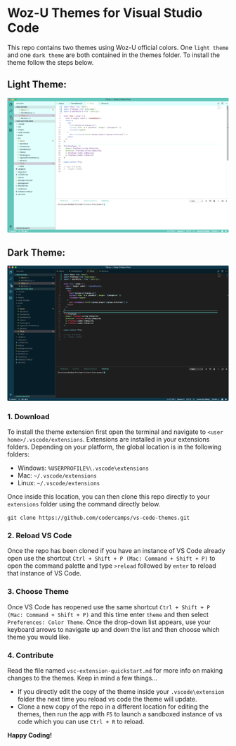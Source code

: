 # Woz-U Themes for Visual Studio Code

This repo contains two themes using Woz-U official colors. One `light theme` and one `dark theme` are both contained in the themes folder. To install the theme follow the steps below.

## Light Theme:

![Light Theme](screenshots/light-theme.png)

## Dark Theme:

![Dark Theme](screenshots/dark-theme.png)

### 1. Download

To install the theme extension first open the terminal and navigate to `<user home>/.vscode/extensions`. Extensions are installed in your extensions folders. Depending on your platform, the global location is in the following folders:

* Windows: `%USERPROFILE%\.vscode\extensions`
* Mac: `~/.vscode/extensions`
* Linux: `~/.vscode/extensions`

Once inside this location, you can then clone this repo directly to your `extensions` folder using the command directly below.

```text
git clone https://github.com/codercamps/vs-code-themes.git
```

### 2. Reload VS Code

Once the repo has been cloned if you have an instance of VS Code already open use the shortcut `Ctrl + Shift + P (Mac: Command + Shift + P)` to open the command palette and type `>reload` followed by `enter` to reload that instance of VS Code.

### 3. Choose Theme

Once VS Code has reopened use the same shortcut `Ctrl + Shift + P (Mac: Command + Shift + P)` and this time enter `theme` and then select `Preferences: Color Theme`. Once the drop-down list appears, use your keyboard arrows to navigate up and down the list and then choose which theme you would like.

### 4. Contribute

Read the file named `vsc-extension-quickstart.md` for more info on making changes to the themes. Keep in mind a few things...

* If you directly edit the copy of the theme inside your `.vscode\extension` folder the next time you reload vs code the theme will update.
* Clone a new copy of the repo in a different location for editing the themes, then run the app with `F5` to launch a sandboxed instance of vs code which you can use `Ctrl + R` to reload.

**Happy Coding!**
